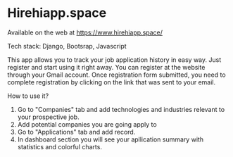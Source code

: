 # Hirehiapp.space 
Available on the web at https://www.hirehiapp.space/

Tech stack:
Django, Bootsrap, Javascript


This app allows you to track your job application history in easy way. 
Just register and start using it right away. You can register at the website through your Gmail account.
Once registration form submitted, you need to complete registration by clicking on the link that was sent to your email. 


How to use it?
1. Go to "Companies" tab and add technologies and industries relevant to your prospective job. 
2. Add potential companies you are going apply to 
3. Go to "Applications" tab and add record. 
4. In dashboard section you will see your apllication summary with statistics and colorful charts. 

